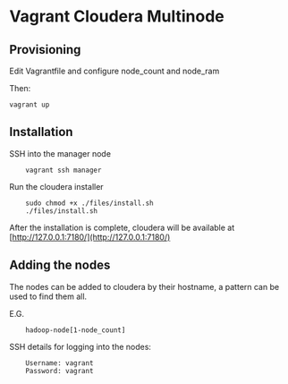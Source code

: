 # Vagrant Cloudera Multinode

## Provisioning
Edit Vagrantfile and configure node\_count and node\_ram

Then:

    vagrant up

## Installation
SSH into the manager node

		vagrant ssh manager

Run the cloudera installer

		sudo chmod +x ./files/install.sh
		./files/install.sh

After the installation is complete, cloudera will be available at [http://127.0.0.1:7180/](http://127.0.0.1:7180/)

## Adding the nodes
The nodes can be added to cloudera by their hostname, a pattern can be used to find them all.

E.G.

		hadoop-node[1-node_count]

SSH details for logging into the nodes:

		Username: vagrant
		Password: vagrant
